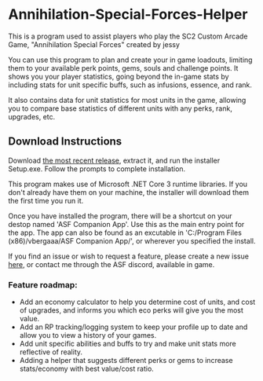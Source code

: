 # Annihilation-Special-Forces-Helper
This is a program used to assist players who play the SC2 Custom Arcade Game, "Annihilation Special Forces" created by <Cruxis>jessy

You can use this program to plan and create your in game loadouts, limiting them to your available perk points, gems, souls and challenge points. It shows you your player statistics, going beyond the in-game stats by including stats for unit specific buffs, such as infusions, essence, and rank.

It also contains data for unit statistics for most units in the game, allowing you to compare base statistics of different units with any perks, rank, upgrades, etc. 

## Download Instructions
Download [the most recent release](https://github.com/vbergaaa/Annihilation-Special-Forces-Helper/releases/download/v1.0.1/ASFv1.0.1.zip), extract it, and run the installer Setup.exe. Follow the prompts to complete installation.

This program makes use of Microsoft .NET Core 3 runtime libraries. If you don't already have them on your machine, the installer will download them the first time you run it.

Once you have installed the program, there will be a shortcut on your destop named 'ASF Companion App'. Use this as the main entry point for the app.
The app can also be found as an excutable in 'C:/Program Files (x86)/vbergaaa/ASF Companion App/', or wherever you specified the install.

If you find an issue or wish to request a feature, please create a new issue [here](https://github.com/vbergaaa/Annihilation-Special-Forces-Helper/issues), or contact me through the ASF discord, available in game.

### Feature roadmap:
- Add an economy calculator to help you determine cost of units, and cost of upgrades, and informs you which eco perks will give you the most value.
- Add an RP tracking/logging system to keep your profile up to date and allow you to view a history of your games.
- Add unit specific abilities and buffs to try and make unit stats more reflective of reality.
- Adding a helper that suggests different perks or gems to increase stats/economy with best value/cost ratio.

